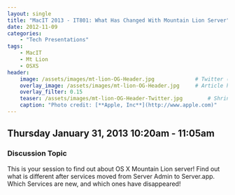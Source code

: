 ```yaml
---
layout: single
title: "MacIT 2013 - IT801: What Has Changed With Mountain Lion Server"
date: 2012-11-09
categories:
    - "Tech Presentations"
tags:
    - MacIT
    - Mt Lion
    - OSXS
header:
    image: /assets/images/mt-lion-OG-Header.jpg			    # Twitter (use 'overlay_image')
    overlay_image: /assets/images/mt-lion-OG-Header.jpg		# Article header at 2048x768
    overlay_filter: 0.15
    teaser: /assets/images/mt-lion-OG-Header-Twitter.jpg 		# Shrink image to 575 width
    caption: "Photo credit: [**Apple, Inc**](http://www.apple.com)"
---
```


Thursday January 31, 2013 10:20am - 11:05am
---

### Discussion Topic
This is your session to find out about OS X Mountain Lion server! Find out what is different after services moved from Server Admin to Server.app. Which Services are new, and which ones have disappeared!
